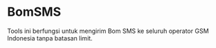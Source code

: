 # BomSMS
Tools ini berfungsi untuk mengirim Bom SMS ke seluruh operator GSM Indonesia tanpa batasan limit.<br>
<!-- Untuk harga lisensi sendiri akan dikenakan <strong>Rp 10000</strong> via pulsa <strong>3 (Tri)</strong><br> -->
<br>
<!--- Issue and problem can chat me on Whatsapp <a href="https://wa.me/18544444197">+18544444197</a> --->
